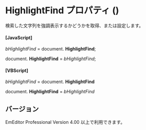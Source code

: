 # HighlightFind プロパティ ()

検索した文字列を強調表示するかどうかを取得、または設定します。

#### \[JavaScript\]

_bHighlightFind_ = document. **HighlightFind**;

document. **HighlightFind** = _bHighlightFind_;

#### \[VBScript\]

_bHighlightFind_ = document. **HighlightFind**

document. **HighlightFind** = _bHighlightFind_

## バージョン

EmEditor Professional Version 4.00 以上で利用できます。
